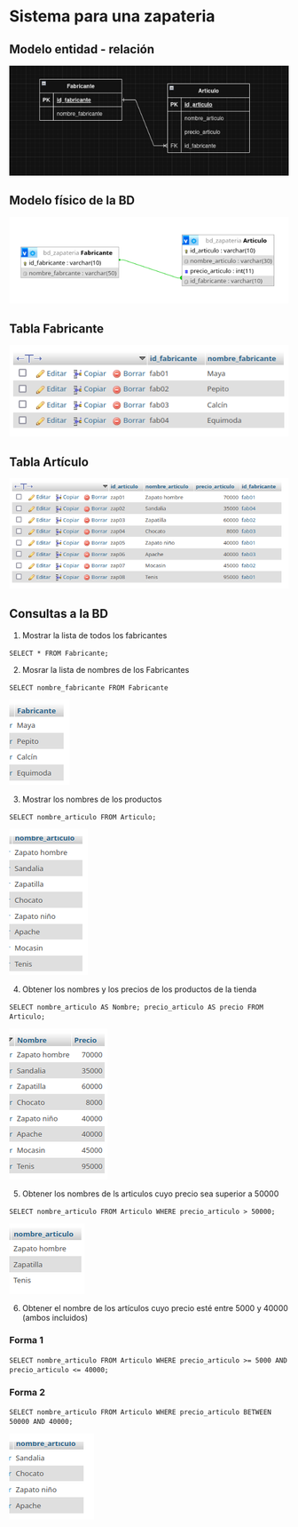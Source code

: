 # Sistema para una zapateria

## Modelo entidad - relación

![modelo Entidad-Relación](img/entidad-relacion.png "Modelo Entidad-Relación")

## Modelo físico de la BD

![modelo físico](img/fisico.png "Modelo Físico de la BD")

## Tabla Fabricante

![Tabla Fabriante](img/tabla_fabricante.png "Tabla Fabricante")

## Tabla Artículo

![Tabla Artículo](img/tabla_articulo.png "Tabla Artículo")

## Consultas a la BD

1. Mostrar la lista de todos los fabricantes

`SELECT * FROM Fabricante;`

2. Mosrar la lista de nombres de los Fabricantes 

`SELECT nombre_fabricante FROM Fabricante`

![Consulta2](img/consulta2.png "Consulta 2")

3. Mostrar los nombres de los productos

`SELECT nombre_articulo FROM Articulo;`

![Consulta3](img/consulta3.png "Consulta 3")

4. Obtener los nombres y los precios de los productos de la tienda

`SELECT nombre_articulo AS Nombre; precio_articulo AS precio FROM Articulo;`

![Consulta4](img/consulta4.png "Consulta 4")

5. Obtener los nombres de ls articulos cuyo precio sea superior a 50000

`SELECT nombre_articulo FROM Articulo WHERE precio_articulo > 50000;`

![Consulta5](img/consulta5.png "Consulta 5")

6. Obtener el nombre de los artículos cuyo precio esté entre 5000 y 40000 (ambos incluidos)

### Forma 1

`SELECT nombre_articulo FROM Articulo WHERE precio_articulo >= 5000 AND precio_articulo <= 40000;`

### Forma 2

`SELECT nombre_articulo FROM Articulo WHERE precio_articulo BETWEEN 50000 AND 40000;`

![Consulta6](img/consulta6.png "Consulta 6")